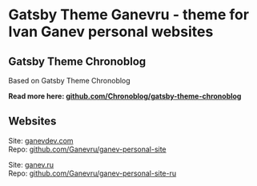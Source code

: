 # Gatsby Theme Ganevru - theme for Ivan Ganev personal websites

## Gatsby Theme Chronoblog

Based on Gatsby Theme Chronoblog

**Read more here: [github.com/Chronoblog/gatsby-theme-chronoblog](https://github.com/Chronoblog/gatsby-theme-chronoblog)**

## Websites

Site: [ganevdev.com](https://www.ganevdev.com/)  
Repo: [github.com/Ganevru/ganev-personal-site](https://github.com/Ganevru/ganev-personal-site)

Site: [ganev.ru](https://www.ganev.ru/)  
Repo: [github.com/Ganevru/ganev-personal-site-ru](https://github.com/Ganevru/ganev-personal-site-ru)
